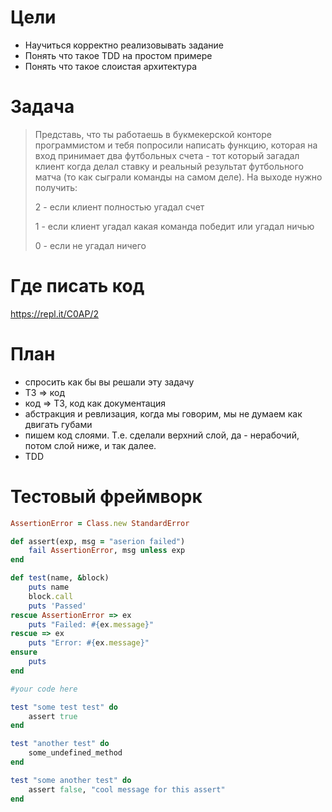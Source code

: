 # Цели

* Научиться корректно реализовывать задание
* Понять что такое TDD на простом примере
* Понять что такое слоистая архитектура

# Задача

> Представь, что ты работаешь в букмекерской конторе программистом и тебя попросили написать функцию, 
> которая на вход принимает два футбольных счета - тот который загадал клиент когда делал ставку и 
> реальный результат футбольного матча (то как сыграли команды на самом деле). На выходе нужно получить:
> 
> 2 - если клиент полностью угадал счет
> 
> 1 - если клиент угадал какая команда победит или угадал ничью
> 
> 0 - если не угадал ничего

# Где писать код

https://repl.it/C0AP/2

# План

* спросить как бы вы решали эту задачу
* ТЗ => код
* код => ТЗ, код как документация
* абстракция и ревлизация, когда мы говорим, мы не думаем как двигать губами
* пишем код слоями. Т.е. сделали верхний слой, да - нерабочий, потом слой ниже, и так далее.
* TDD

# Тестовый фреймворк

```ruby
AssertionError = Class.new StandardError

def assert(exp, msg = "aserion failed")
	fail AssertionError, msg unless exp
end

def test(name, &block)
	puts name
	block.call
	puts 'Passed'
rescue AssertionError => ex
	puts "Failed: #{ex.message}"
rescue => ex
	puts "Error: #{ex.message}"
ensure
	puts
end

#your code here

test "some test test" do
	assert true
end

test "another test" do
	some_undefined_method
end

test "some another test" do
	assert false, "cool message for this assert"
end
```
